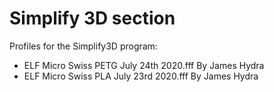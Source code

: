 # Simplify 3D section

Profiles for the Simplify3D program:

* ELF Micro Swiss PETG July 24th 2020.fff By James Hydra
* ELF Micro Swiss PLA July 23rd 2020.fff By James Hydra
